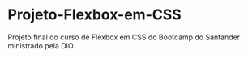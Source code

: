 # Projeto-Flexbox-em-CSS
Projeto final do curso de Flexbox em CSS do Bootcamp do Santander ministrado pela DIO.
